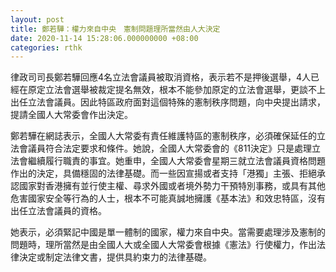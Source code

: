 ```yaml
---
layout: post
title: 鄭若驊：權力來自中央　憲制問題理所當然由人大決定
date: 2020-11-14 15:28:06.000000000 +08:00
categories: rthk
---
```


律政司司長鄭若驊回應4名立法會議員被取消資格，表示若不是押後選舉，4人已經在原定立法會選舉被裁定提名無效，根本不能參加原定的立法會選舉，更談不上出任立法會議員。因此特區政府面對這個特殊的憲制秩序問題，向中央提出請求，提請全國人大常委會作出決定。

鄭若驊在網誌表示，全國人大常委有責任維護特區的憲制秩序，必須確保延任的立法會議員符合法定要求和條件。她說，全國人大常委會的《811決定》只是處理立法會繼續履行職責的事宜。她重申，全國人大常委會星期三就立法會議員資格問題作出的決定，具備穩固的法律基礎。而一些因宣揚或者支持「港獨」主張、拒絕承認國家對香港擁有並行使主權、尋求外國或者境外勢力干預特別事務，或具有其他危害國家安全等行為的人士，根本不可能真誠地擁護《基本法》和效忠特區，沒有出任立法會議員的資格。

她表示，必須緊記中國是單一體制的國家，權力來自中央。當需要處理涉及憲制的問題時，理所當然是由全國人大或全國人大常委會根據《憲法》行使權力，作出法律決定或制定法律文書，提供具約束力的法律基礎。
